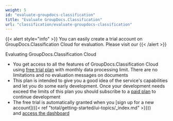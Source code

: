 ```yaml
---
weight: 5
id: "evaluate-groupdocs-classification"
title: "Evaluate GroupDocs.Classification"
url: "classification/evaluate-groupdocs-classification"
---
```


{{< alert style="info" >}}
You can easily create a trial account on GroupDocs.Classification Cloud for evaluation. Please visit our 
{{< /alert >}}

Evaluating GroupDocs.Classification Cloud

* You get access to all the features of GroupDocs.Classification Cloud using [free trial plan](https://purchase.groupdocs.cloud/trial) with monthly data processing limit. There are no limitations and no evaluation messages on documents
* This plan is intended to give you a good idea of the service's capabilities and let you do some early development. Once your development needs exceed the limits of this plan you should subscribe to a [paid plan](https://purchase.groupdocs.cloud/pricing) to continue development
* The free trial is automatically granted when you [sign up for a new account]({{< ref "total/getting-started/ui-topics/_index.md" >}})) and [access the dashboard](https://dashboard.groupdocs.cloud/)